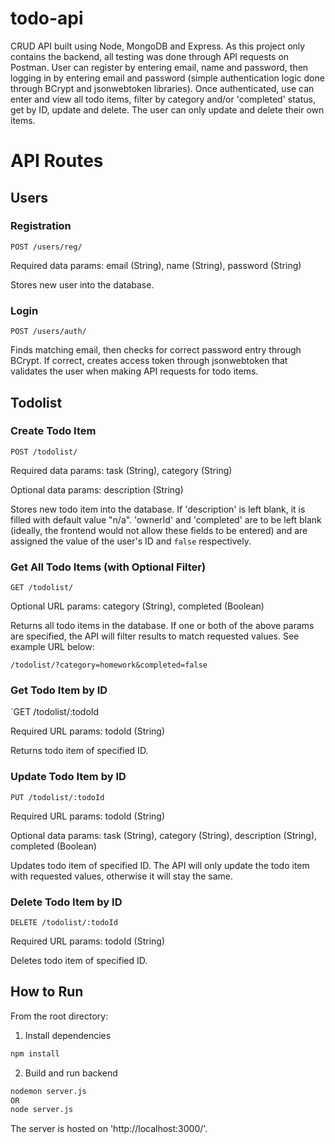 # todo-api

CRUD API built using Node, MongoDB and Express. As this project only contains the backend, all testing was done through API requests on Postman. User can register by entering email, name and password, then logging in by entering email and password (simple authentication logic done through BCrypt and jsonwebtoken libraries). Once authenticated, use can enter and view all todo items, filter by category and/or 'completed' status, get by ID, update and delete. The user can only update and delete their own items.

# API Routes

## Users

### Registration

`POST /users/reg/`

Required data params: email (String), name (String), password (String)

Stores new user into the database.

### Login

`POST /users/auth/`

Finds matching email, then checks for correct password entry through BCrypt. If correct, creates access token through jsonwebtoken that validates the user when making API requests for todo items.

## Todolist

### Create Todo Item

`POST /todolist/`

Required data params: task (String), category (String)

Optional data params: description (String)

Stores new todo item into the database. If 'description' is left blank, it is filled with default value "n/a". 'ownerId' and 'completed' are to be left blank (ideally, the frontend would not allow these fields to be entered) and are assigned the value of the user's ID and `false` respectively. 

### Get All Todo Items (with Optional Filter)

`GET /todolist/`

Optional URL params: category (String), completed (Boolean)

Returns all todo items in the database. If one or both of the above params are specified, the API will filter results to match requested values. See example URL below:

`/todolist/?category=homework&completed=false`

### Get Todo Item by ID

`GET /todolist/:todoId

Required URL params: todoId (String)

Returns todo item of specified ID.

### Update Todo Item by ID

`PUT /todolist/:todoId`

Required URL params: todoId (String)

Optional data params: task (String), category (String), description (String), completed (Boolean)

Updates todo item of specified ID. The API will only update the todo item with requested values, otherwise it will stay the same.

### Delete Todo Item by ID

`DELETE /todolist/:todoId`

Required URL params: todoId (String)

Deletes todo item of specified ID.

## How to Run

From the root directory:

1. Install dependencies

```sh
npm install
```

2. Build and run backend

```sh
nodemon server.js 
OR
node server.js
```

The server is hosted on 'http://localhost:3000/'.
